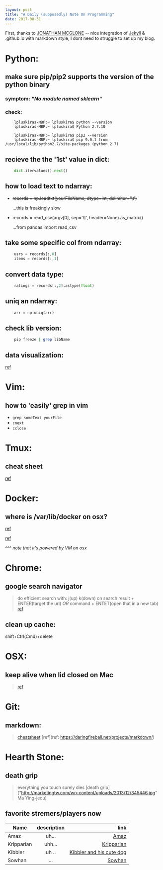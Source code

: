 ```yaml
---
layout: post
title: "A Daily (supposedly) Note On Programming"
date: 2017-08-31
---
```


First, thanks to [JONATHAN MCGLONE](http://jmcglone.com/guides/github-pages/ "an awesome tutorial") -- nice integration of [Jekyll](http://jekyllrb.com) & .github.io with markdown style, I dont need to struggle to set up my blog.

# Python:
## make sure pip/pip2 supports the version of the python binary
### symptom: *"No module named sklearn"*

### check: 
```
    lpluskiras-MBP:~ lpluskira$ python --version
    lpluskiras-MBP:~ lpluskira$ Python 2.7.10
      
    lpluskiras-MBP:~ lpluskira$ pip2 --version
    lpluskiras-MBP:~ lpluskira$ pip 9.0.1 from /usr/local/lib/python2.7/site-packages (python 2.7)
```


## recieve the the '1st' value in dict:
```python
    dict.itervalues().next()
```


## how to load text to ndarray:
- ~~records = np.loadtxt(yourFileName, dtype=int, delimiter='\t')~~

    ...this is freakingly slow
    
- records = read_csv(argv[0], sep='\t', header=None).as_matrix()

    ...from pandas import read_csv


## take some specific col from ndarray:
```python
    usrs = records[:,0]
    items = records[:,1]
```


## convert data type:
```python
    ratings = records[:,2].astype(float)
```


## uniq an ndarray:
```python
    arr = np.uniq(arr)
```


## check lib version:
```bash
    pip freeze | grep libName
```


## data visualization:
[ref](https://machinelearningmastery.com/visualize-machine-learning-data-python-pandas/)


# Vim:
## how to 'easily' grep in vim
- `grep someText yourFile`
- `cnext`
- `cclose`


# Tmux:
## cheat sheet
[ref](https://gist.github.com/andreyvit/2921703)


# Docker:
## where is /var/lib/docker on osx?
[ref](https://stackoverflow.com/questions/38532483/where-is-var-lib-docker-on-mac-os-x)

[ref](https://stackoverflow.com/questions/19234831/where-are-docker-images-stored-on-the-host-machine/37642236#37642236)

^^^ *note that it's powered by VM on osx*


# Chrome:
## google search navigator
>   do efficient search with: 
>       j(up) k(down) on search result +
>       ENTER(target the url) *OR* command + ENTET(open that in a new tab)
>   [ref](https://github.com/infokiller/google-search-navigator)


## clean up cache:
shift+Ctrl(Cmd)+delete


# OSX:
## keep alive when lid closed on Mac
>   [ref](https://www.maketecheasier.com/prevent-mac-from-sleeping/ "Insomniax")


# Git:
## markdown:
>   [cheatsheet](https://github.com/adam-p/markdown-here/wiki/Markdown-Cheatsheet)
>   [ref](ref: https://daringfireball.net/projects/markdown/)


# Hearth Stone:
##  death grip
>   everything you touch surely dies [death grip]("http://marketingtw.com/wp-content/uploads/2013/12/345446.jpg" Ma Ying-jeou)

##  favorite stremers/players now 

| Name          | description   | link  |
| ------------- |:-------------:| -----:|
| Amaz          | uh...         | [Amaz](https://www.youtube.com/channel/UC-kezFAw46x-9ctBUqVe86Q) |
| Kripparian    | uhh...        | [Kripparian](https://www.youtube.com/user/Kripparrian)   |
| Kibbler       | uh ..         | [Kibbler and his cute dog](https://www.youtube.com/channel/UCItISwABVRjboRSBBi6WYTA)    |
| Sowhan        | ...           | [Sowhan](https://www.youtube.com/user/b98504056) | 
